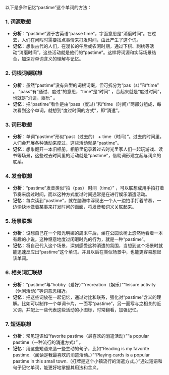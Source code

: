 以下是多种记忆“pastime”这个单词的方法：
### 1. 词源联想
 - **分析**：“pastime”源于古英语“passe time”，字面意思是“消磨时间”。在过去，人们在闲暇时需要找点事情来打发时间，由此产生了这个词。 
 - **记忆**：想象古代的人们，在漫长的午后或农闲时期，通过下棋、刺绣等活动“消磨时间”，这些活动就是他们的“pastime”。这样将词源和实际场景结合，加深对单词含义的理解与记忆。 
### 2. 词根词缀联想
 - **分析**：虽然“pastime”没有典型的词根词缀，但可拆分为“pas（s）”和“time” 。 “pass”有“通过、度过”的意思，“time”是“时间” ，合起来就是“度过时间”，也就是“消遣，娱乐” 。 
 - **记忆**：把“pastime”看作是由“pass（度过）”和“time（时间）”两部分组成，每次看到这个单词，就想到“度过时间的方式”，即“消遣”。 
### 3. 词形联想
 - **分析**：单词“pastime”形似“past（过去的） + time（时间）”。过去的时间里，人们会开展各种活动来度过，这些活动就是“pastime”。 
 - **记忆**：想象翻开一本旧相册，相册里记录着过去时光里家人们一起玩游戏、读书等场景，这些过去时间里的活动就是“pastime”，借助词形建立起与词义的联系。 
### 4. 发音联想
 - **分析**：“pastime”发音类似“拍（pas） 时间（time）” ，可以联想成用手拍打着节奏来度过时间，而以这种方式度过时间通常是在进行娱乐消遣活动。 
 - **记忆**：每次读到“pastime”，就在脑海中浮现出一个人一边拍手打着节奏，一边愉快地做着某事来打发时间的画面，将发音和词义关联起来。 
### 5. 场景联想
 - **分析**：设想自己在一个阳光明媚的周末午后，坐在公园长椅上悠然地看着一本有趣的小说。这种惬意地度过闲暇时光的行为，就是一种“pastime”。 
 - **记忆**：将自己代入这个场景，深刻感受这种消遣的氛围，当想到这个场景时就能迅速反应出“pastime”这个单词。并且以后在类似场景中，也能更容易想起该单词。 
### 6. 相关词汇联想
 - **分析**：“pastime”与“hobby（爱好）”“recreation（娱乐）”“leisure activity（休闲活动）”等词意思相近。 
 - **记忆**：把这些词放在一起记忆，通过对比和联系，强化对“pastime”含义的理解。比如可以制作一个单词卡片，一面写“pastime”，另一面写与之相关的近义词，并配上一些代表这些活动的小图标，时常翻看，加强记忆。 
### 7. 短语联想
 - **分析**：常见短语如“favorite pastime（最喜欢的消遣活动）”“a popular pastime（一种流行的消遣方式）” 。 
 - **记忆**：用这些短语来造一些生动的句子，比如“Reading is my favorite pastime.（阅读是我最喜欢的消遣活动。）”“Playing cards is a popular pastime in this small town.（打牌是这个小镇流行的消遣方式。）”通过短语和句子记忆单词，能更好地掌握其用法和含义。 